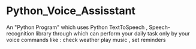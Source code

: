 # Python_Voice_Assisstant

An "Python Program" which uses Python TextToSpeech , Speech-recognition library through which can perform your daily task
only by your voice commands like : check weather play music , set reminders
